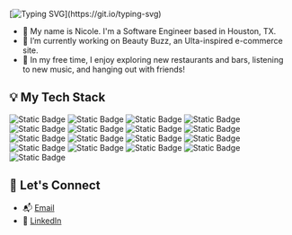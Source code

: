 [![Typing SVG](https://readme-typing-svg.demolab.com?font=Fira+Code&size=25&duration=3000&pause=1000&color=FFB9EA&background=FFFFFF00&center=false&vCenter=false&random=false&width=600&lines=Welcome+to+my+GitHub!++.%E2%8B%86%E2%9F%A1(%E2%80%A2%E1%B4%97%E2%80%A2)%E2%9F%A1%E2%8B%86.)](https://git.io/typing-svg)

- 👋 My name is Nicole. I'm a Software Engineer based in Houston, TX.
- 💄 I’m currently working on Beauty Buzz, an Ulta-inspired e-commerce site.
- 🥂 In my free time, I enjoy exploring new restaurants and bars, listening to new music, and hanging out with friends!

## 💡 My Tech Stack
![Static Badge](https://img.shields.io/badge/Javascript-darkred?style=for-the-badge&logo=javascript&logoColor=white)
![Static Badge](https://img.shields.io/badge/Python-brown?style=for-the-badge&logo=python&logoColor=white)
![Static Badge](https://img.shields.io/badge/Flask-red?style=for-the-badge&logo=flask)
![Static Badge](https://img.shields.io/badge/Express-orange?style=for-the-badge&logo=Express&logoColor=white)
![Static Badge](https://img.shields.io/badge/React-yellow?style=for-the-badge&logo=react&logoColor=white)
![Static Badge](https://img.shields.io/badge/Redux-green?style=for-the-badge&logo=redux)
![Static Badge](https://img.shields.io/badge/CSS-limegreen?style=for-the-badge&logo=css3)
![Static Badge](https://img.shields.io/badge/HTML-darkgreen?style=for-the-badge&logo=html5&logoColor=white)
![Static Badge](https://img.shields.io/badge/SQLAlchemy-lightblue?style=for-the-badge&logo=SQLAlchemy&logoColor=white)
![Static Badge](https://img.shields.io/badge/Sequelize-blue?style=for-the-badge&logo=Sequelize&logoColor=white)
![Static Badge](https://img.shields.io/badge/node.js-darkblue?style=for-the-badge&logo=node.js&logoColor=white)
![Static Badge](https://img.shields.io/badge/git-lavender?style=for-the-badge&logo=git&logoColor=white)
![Static Badge](https://img.shields.io/badge/postman-violet?style=for-the-badge&logo=postman&logoColor=white)
![Static Badge](https://img.shields.io/badge/PostgreSQL-purple?style=for-the-badge&logo=postgresql&logoColor=white)
![Static Badge](https://img.shields.io/badge/render-pink?style=for-the-badge&logo=render&logoColor=white)
![Static Badge](https://img.shields.io/badge/amazons3-lightpink?style=for-the-badge&logo=amazons3&logoColor=white)
![Static Badge](https://img.shields.io/badge/canva-hotpink?style=for-the-badge&logo=canva&logoColor=white)

## 🤝 Let's Connect
- 📬 [Email](mailto:nicole.huyen.le@gmail.com)
- 👥 [LinkedIn](https://www.linkedin.com/in/nicolehuyenle/)
